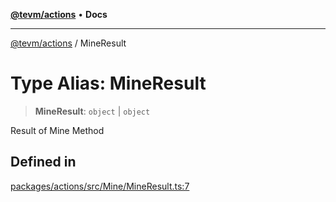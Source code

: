 [**@tevm/actions**](../README.md) • **Docs**

***

[@tevm/actions](../globals.md) / MineResult

# Type Alias: MineResult

> **MineResult**: `object` \| `object`

Result of Mine Method

## Defined in

[packages/actions/src/Mine/MineResult.ts:7](https://github.com/qbzzt/tevm-monorepo/blob/main/packages/actions/src/Mine/MineResult.ts#L7)
